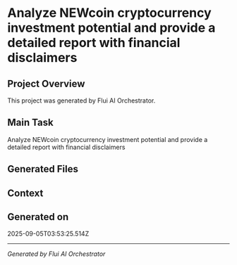 # Analyze NEWcoin cryptocurrency investment potential and provide a detailed report with financial disclaimers

## Project Overview
This project was generated by Flui AI Orchestrator.

## Main Task
Analyze NEWcoin cryptocurrency investment potential and provide a detailed report with financial disclaimers

## Generated Files


## Context


## Generated on
2025-09-05T03:53:25.514Z

---
*Generated by Flui AI Orchestrator*
